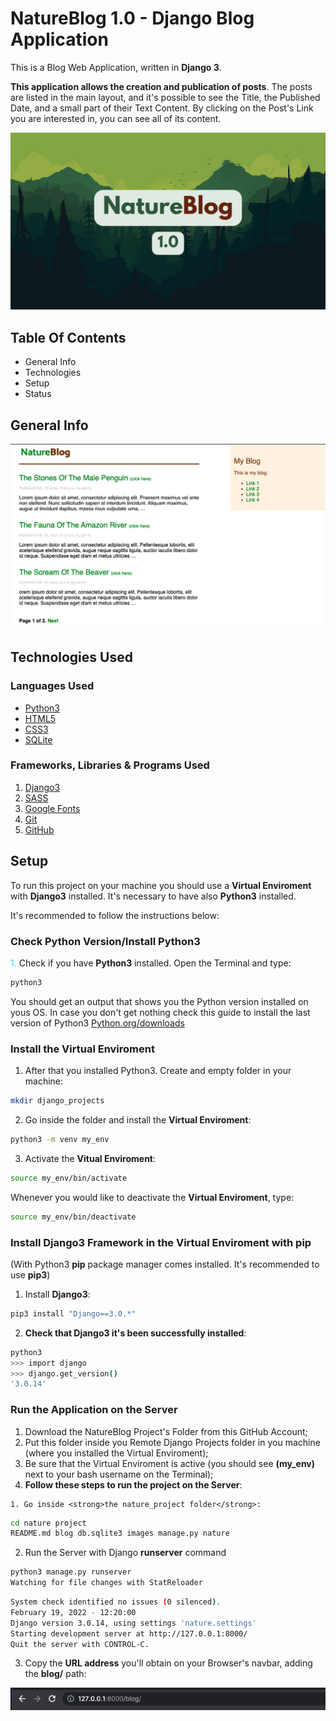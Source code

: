 # NatureBlog 1.0 - Django Blog Application

This is a Blog Web Application, written in <strong>Django 3</strong>. 

<strong>This application allows the creation and publication of posts</strong>. The posts are listed in the main layout, and it's possible to see the Title, the Published Date, and a small part of their Text Content. By clicking on the Post's Link you are interested in, you can see all of its content.

![Image-Intro-Webapp](images/image_intro.png)

 ## Table Of Contents

 * General Info
 * Technologies
 * Setup
 * Status
 
 ## General Info
 


![Image-Intro-Webapp](images/image_blog_layout1.png)

 ## Technologies Used

  ### Languages Used

  * [Python3](https://en.wikipedia.org/wiki/Python_(programming_language))
  * [HTML5](https://en.wikipedia.org/wiki/HTML5)
  * [CSS3](https://en.wikipedia.org/wiki/CSS#CSS_3)
  * [SQLite](https://en.wikipedia.org/wiki/SQLite)

  ### Frameworks, Libraries & Programs Used

  1. [Django3](https://en.wikipedia.org/wiki/Django_(web_framework))
  2. [SASS](https://en.wikipedia.org/wiki/Sass_(stylesheet_language))
  3. [Google Fonts](https://en.wikipedia.org/wiki/Google_Fonts)
  4. [Git](https://en.wikipedia.org/wiki/Git)
  5. [GitHub](https://en.wikipedia.org/wiki/GitHub)


 ## Setup

  To run this project on your machine you should use a <strong>Virtual Enviroment</strong> with <strong>Django3</strong> installed. It's necessary to have also <strong>Python3</strong> installed.

  It's recommended to follow the instructions below:
  
  ### Check Python Version/Install Python3

  <span style="color:#33ccff">1.</span> Check if you have <strong>Python3</strong> installed. Open the Terminal and type:
  ```bash
  python3
  ```

  You should get an output that shows you the Python version installed on yous OS. In case you don't get nothing check this guide to install the last version of Python3 [Python.org/downloads](https://www.python.org/downloads/)

  ### Install the Virtual Enviroment

  1. After that you installed Python3. Create and empty folder in your machine:
  ```bash
  mkdir django_projects
  ```

  2. Go inside the folder and install the <strong>Virtual Enviroment</strong>:
  ```bash
  python3 -m venv my_env
  ```  

  3. Activate the <strong>Vitual Enviroment</strong>:
  ```bash
  source my_env/bin/activate
  ``` 
  Whenever you would like to <strog>deactivate</strog> the <strong>Virtual Enviroment</strong>, type:
  ```bash
  source my_env/bin/deactivate
  ``` 

  ### Install Django3 Framework in the Virtual Enviroment with pip

  (With Python3 <strong>pip</strong> package manager comes installed. It's recommended to use <strong>pip3</strong>)

  1. Install <strong>Django3</strong>:
  ```bash
  pip3 install "Django==3.0.*"
  ```  

  2. <strong>Check that Django3 it's been successfully installed</strong>:
  ```bash
  python3
  >>> import django
  >>> django.get_version()
  '3.0.14'
  ``` 
  
  ### Run the Application on the Server

  1. Download the NatureBlog Project's Folder from this GitHub Account;
  2. Put this folder inside you Remote Django Projects folder in you machine (where you installed the Virtual Enviroment);
  3. Be sure that the Virtual Enviroment is active (you should see <strong>(my_env)</strong> next to your bash username on the Terminal);
  4. <strong>Follow these steps to run the project on the Server</strong>:

    1. Go inside <strong>the nature_project folder</strong>:
   ```bash
   cd nature project
   README.md blog db.sqlite3 images manage.py nature 
   ```

   2. Run the Server with Django <strong>runserver</strong> command
   ```bash
   python3 manage.py runserver
   Watching for file changes with StatReloader
   ``` 

   ```bash
   System check identified no issues (0 silenced).
   February 19, 2022 - 12:20:00
   Django version 3.0.14, using settings 'nature.settings'
   Starting development server at http://127.0.0.1:8000/
   Quit the server with CONTROL-C.
   ```

   3. Copy the <strong>URL address</strong> you'll obtain on your Browser's navbar, adding the <strong>blog/</strong> path:

   ![url_image](images/url_path.png)




